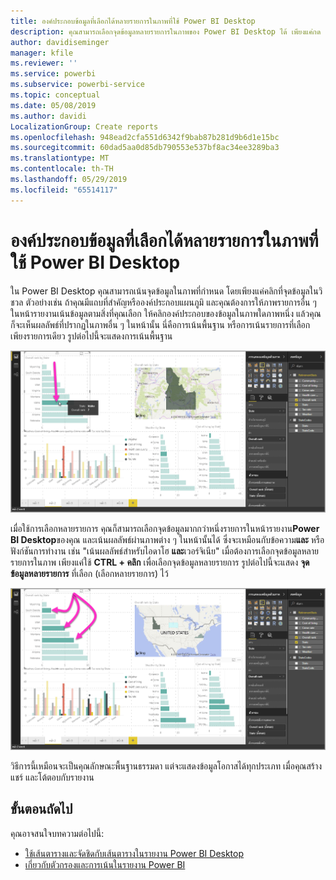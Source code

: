 ```yaml
---
title: องค์ประกอบข้อมูลที่เลือกได้หลายรายการในภาพที่ใช้ Power BI Desktop
description: คุณสามารถเลือกจุดข้อมูลหลายรายการในภาพของ Power BI Desktop ได้ เพียงแค่กด CTRL + คลิก
author: davidiseminger
manager: kfile
ms.reviewer: ''
ms.service: powerbi
ms.subservice: powerbi-service
ms.topic: conceptual
ms.date: 05/08/2019
ms.author: davidi
LocalizationGroup: Create reports
ms.openlocfilehash: 948ead2cfa551d6342f9bab87b281d9b6d1e15bc
ms.sourcegitcommit: 60dad5aa0d85db790553e537bf8ac34ee3289ba3
ms.translationtype: MT
ms.contentlocale: th-TH
ms.lasthandoff: 05/29/2019
ms.locfileid: "65514117"
---
```

# <a name="multi-select-data-elements-in-visuals-using-power-bi-desktop"></a>องค์ประกอบข้อมูลที่เลือกได้หลายรายการในภาพที่ใช้ Power BI Desktop

ใน Power BI Desktop คุณสามารถเน้นจุดข้อมูลในภาพที่กำหนด โดยเพียงแค่คลิกที่จุดข้อมูลในวิชวล ตัวอย่างเช่น ถ้าคุณมีแถบที่สำคัญหรือองค์ประกอบแผนภูมิ และคุณต้องการให้ภาพรายการอื่น ๆ ในหน้ารายงานเน้นข้อมูลตามสิ่งที่คุณเลือก ให้คลิกองค์ประกอบของข้อมูลในภาพใดภาพหนึ่ง แล้วคุณก็จะเห็นผลลัพธ์ที่ปรากฏในภาพอื่น ๆ ในหน้านั้น นี่คือการเน้นพื้นฐาน หรือการเน้นรายการที่เลือกเพียงรายการเดียว รูปต่อไปนี้จะแสดงการเน้นพื้นฐาน 

![เลือกจุดข้อมูลเดียว](media/desktop-multi-select/multi-select_01.png)

เมื่อใช้การเลือกหลายรายการ คุณก็สามารถเลือกจุดข้อมูลมากกว่าหนึ่งรายการในหน้ารายงาน**Power BI Desktop**ของคุณ และเน้นผลลัพธ์ผ่านภาพต่าง ๆ ในหน้านั้นได้ ซึ่งจะเหมือนกับข้อความ**และ** หรือฟังก์ชันการทำงาน เช่น "เน้นผลลัพธ์สำหรับไอดาโฮ **และ**เวอร์จิเนีย" เมื่อต้องการเลือกจุดข้อมูลหลายรายการในภาพ เพียงแค่ใช้ **CTRL + คลิก** เพื่อเลือกจุดข้อมูลหลายรายการ รูปต่อไปนี้จะแสดง **จุดข้อมูลหลายรายการ** ที่เลือก (เลือกหลายรายการ) ไว้

![จุดข้อมูลหลายรายการที่เลือก](media/desktop-multi-select/multi-select_02.png)

วิธีการนี้เหมือนจะเป็นคุณลักษณะพื้นฐานธรรมดา แต่จะแสดงข้อมูลโอกาสได้ทุกประเภท เมื่อคุณสร้าง แชร์ และโต้ตอบกับรายงาน 

## <a name="next-steps"></a>ขั้นตอนถัดไป

คุณอาจสนใจบทความต่อไปนี้:

* [ใช้เส้นตารางและจัดชิดกับเส้นตารางในรายงาน Power BI Desktop](desktop-gridlines-snap-to-grid.md)
* [เกี่ยวกับตัวกรองและการเน้นในรายงาน Power BI](power-bi-reports-filters-and-highlighting.md)

